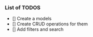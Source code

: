### List of TODOS

- [] Create a models
- [] Create CRUD operations for them
- [] Add filters and search 
